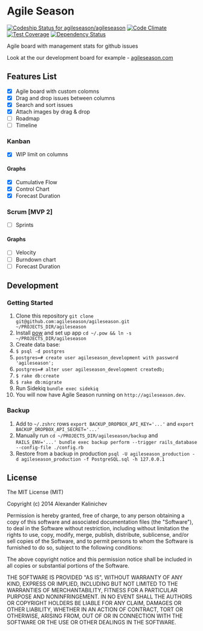 Agile Season
============
[ ![Codeship Status for agileseason/agileseason](https://codeship.com/projects/79aa4950-4c53-0132-44ef-36f51938a765/status)](https://codeship.com/projects/47044)
[![Code Climate](https://codeclimate.com/github/agileseason/agileseason/badges/gpa.svg)](https://codeclimate.com/github/agileseason/agileseason)
[![Test Coverage](https://codeclimate.com/github/agileseason/agileseason/badges/coverage.svg)](https://codeclimate.com/github/agileseason/agileseason)
[![Dependency Status](https://gemnasium.com/agileseason/agileseason.svg)](https://gemnasium.com/agileseason/agileseason)

Agile board with management stats for github issues

Look at the our development board for example - [agileseason.com](http://agileseason.com/boards/agileseason/agileseason)

## Features List

- [x] Agile board with custom colomns
- [x] Drag and drop issues between columns
- [x] Search and sort issues
- [x] Attach images by drag & drop
- [ ] Roadmap
- [ ] Timeline

### Kanban

- [x] WIP limit on columns

#### Graphs

- [x] Cumulative Flow
- [x] Control Chart
- [x] Forecast Duration

### Scrum [MVP 2]

- [ ] Sprints

#### Graphs

- [ ] Velocity
- [ ] Burndown chart
- [ ] Forecast Duration

## Development

### Getting Started
1. Clone this repository `git clone git@github.com:agileseason/agileseason.git ~/PROJECTS_DIR/agileseason`
2. Install [pow](http://pow.cx/) and set up app `cd ~/.pow && ln -s ~/PROJECTS_DIR/agileseason`
3. Create data base:
  1. `$ psql -d postgres`
  2. `postgres=# create user agileseason_development with password 'agileseason';`
  3. `postgres=# alter user agileseason_development createdb;`
  4. `$ rake db:create`
  5. `$ rake db:migrate`
4. Run Sidekiq `bundle exec sidekiq`
5. You will now have Agile Season running on `http://agileseason.dev`.

### Backup
1. Add to `~/.zshrc` rows `export BACKUP_DROPBOX_API_KEY='...'` and `export BACKUP_DROPBOX_API_SECRET='...'`
1. Manually run `cd ~/PROJECTS_DIR/agileseason/backup` and `RAILS_ENV='...' bundle exec backup perform --trigger rails_database --config-file ./config.rb`
1. Restore from a backup in production `psql -U agileseason_production -d agileseason_production -f PostgreSQL.sql -h 127.0.0.1`

## License

The MIT License (MIT)

Copyright (c) 2014 Alexander Kalinichev

Permission is hereby granted, free of charge, to any person obtaining a copy
of this software and associated documentation files (the "Software"), to deal
in the Software without restriction, including without limitation the rights
to use, copy, modify, merge, publish, distribute, sublicense, and/or sell
copies of the Software, and to permit persons to whom the Software is
furnished to do so, subject to the following conditions:

The above copyright notice and this permission notice shall be included in all
copies or substantial portions of the Software.

THE SOFTWARE IS PROVIDED "AS IS", WITHOUT WARRANTY OF ANY KIND, EXPRESS OR
IMPLIED, INCLUDING BUT NOT LIMITED TO THE WARRANTIES OF MERCHANTABILITY,
FITNESS FOR A PARTICULAR PURPOSE AND NONINFRINGEMENT. IN NO EVENT SHALL THE
AUTHORS OR COPYRIGHT HOLDERS BE LIABLE FOR ANY CLAIM, DAMAGES OR OTHER
LIABILITY, WHETHER IN AN ACTION OF CONTRACT, TORT OR OTHERWISE, ARISING FROM,
OUT OF OR IN CONNECTION WITH THE SOFTWARE OR THE USE OR OTHER DEALINGS IN THE
SOFTWARE.
